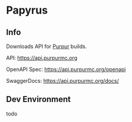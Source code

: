# Papyrus

## Info

Downloads API for [Purpur](https://purpurmc.org/) builds.

API: https://api.purpurmc.org

OpenAPI Spec: https://api.purpurmc.org/openapi

SwaggerDocs: https://api.purpurmc.org/docs/

## Dev Environment
todo
